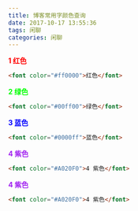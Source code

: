 ```yaml
---
title: 博客常用字颜色查询
date: 2017-10-17 13:55:36
tags: 闲聊
categories: 闲聊
---
```



**<font color="#ff0000">1 红色</font>**  
```html
<font color="#ff0000">红色</font>
```

**<font color="#00ff00">2 绿色</font>**  
```html
<font color="#00ff00">绿色</font>
```

**<font color="#0000ff">3 蓝色</font>**  
```html
<font color="#0000ff">蓝色</font>
```

**<font color="#A020F0">4 紫色</font>**
 ```html
<font color="#A020F0">4 紫色</font>
 ```

 **<font color="#A020F0">4 紫色</font>**
  ```html
 <font color="#A020F0">4 紫色</font>
  ```
